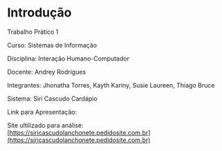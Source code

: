 # Introdução

Trabalho Prático 1

Curso: Sistemas de Informação

Disciplina: Interação Humano-Computador

Docente: Andrey Rodrigues

Integrantes: Jhonatha Torres, Kayth Kariny, Susie Laureen, Thiago Bruce

Sistema: Siri Cascudo Cardápio

Link para Apresentação: 

Site ultilizado para análise: [https://siricascudolanchonete.pedidosite.com.br](https://siricascudolanchonete.pedidosite.com.br)






